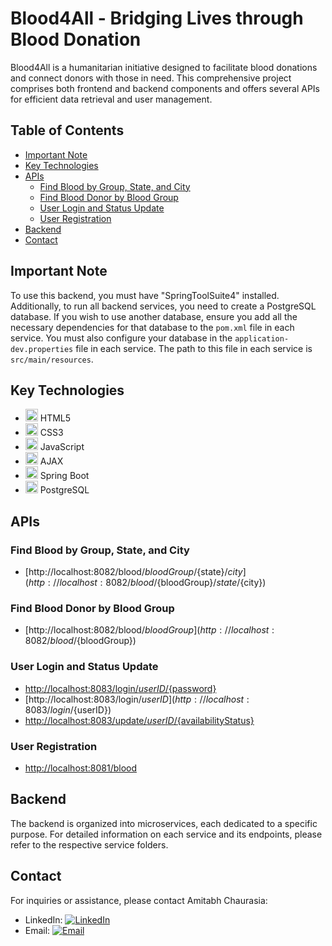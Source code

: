 # Blood4All - Bridging Lives through Blood Donation

Blood4All is a humanitarian initiative designed to facilitate blood donations and connect donors with those in need. This comprehensive project comprises both frontend and backend components and offers several APIs for efficient data retrieval and user management.

## Table of Contents

- [Important Note](#important-note)
- [Key Technologies](#key-technologies)
- [APIs](#apis)
  - [Find Blood by Group, State, and City](#find-blood-by-group-state-and-city)
  - [Find Blood Donor by Blood Group](#find-blood-donor-by-blood-group)
  - [User Login and Status Update](#user-login-and-status-update)
  - [User Registration](#user-registration)
- [Backend](#backend)
- [Contact](#contact)

## Important Note

To use this backend, you must have "SpringToolSuite4" installed. Additionally, to run all backend services, you need to create a PostgreSQL database. If you wish to use another database, ensure you add all the necessary dependencies for that database to the `pom.xml` file in each service. You must also configure your database in the `application-dev.properties` file in each service. The path to this file in each service is `src/main/resources`.

## Key Technologies

- <img src="https://cdn0.iconfinder.com/data/icons/social-media-2183/512/social__media__social_media__html_5_-1024.png" alt="HTML5" width="20"> HTML5
- <img src="https://cdn2.iconfinder.com/data/icons/neon-line-social-circles/100/Neon_Line_Social_Circles_50Icon_10px_grid-07-1024.png" alt="CSS3" width="20"> CSS3
- <img src="https://cdn1.iconfinder.com/data/icons/development-2-yellow/60/30_-Javascript-_development_coding_programming_code-1024.png" alt="JavaScript" width="20"> JavaScript
- <img src="https://cdn1.iconfinder.com/data/icons/programming-15/100/ProgrammingC_AJAX-1024.png" alt="AJAX" width="20"> AJAX
- <img src="https://www.vectorlogo.zone/logos/springio/springio-icon.svg" alt="Spring Boot" width="20"> Spring Boot
- <img src="https://www.vectorlogo.zone/logos/postgresql/postgresql-icon.svg" alt="PostgreSQL" width="20"> PostgreSQL

## APIs

### Find Blood by Group, State, and City

- [http://localhost:8082/blood/${bloodGroup}/${state}/${city}](http://localhost:8082/blood/${bloodGroup}/${state}/${city})

### Find Blood Donor by Blood Group

- [http://localhost:8082/blood/${bloodGroup}](http://localhost:8082/blood/${bloodGroup})

### User Login and Status Update

- [http://localhost:8083/login/${userID}/${password}](http://localhost:8083/login/${userID}/${password})
- [http://localhost:8083/login/${userID}](http://localhost:8083/login/${userID})
- [http://localhost:8083/update/${userID}/${availabilityStatus}](http://localhost:8083/update/${userID}/${availabilityStatus})

### User Registration

- [http://localhost:8081/blood](http://localhost:8081/blood)

## Backend

The backend is organized into microservices, each dedicated to a specific purpose. For detailed information on each service and its endpoints, please refer to the respective service folders.

## Contact

For inquiries or assistance, please contact Amitabh Chaurasia:

- LinkedIn: [![LinkedIn](https://cdn3.iconfinder.com/data/icons/free-social-icons/67/linkedin_circle_color-1024.png)](https://www.linkedin.com/in/amitabh-chaurasia-6883591b7/)
- Email: [![Email](https://cdn4.iconfinder.com/data/icons/social-media-logos-6/512/112-gmail_email_mail-1024.png)](mailto:amitabh.12004548@lpu.in)
